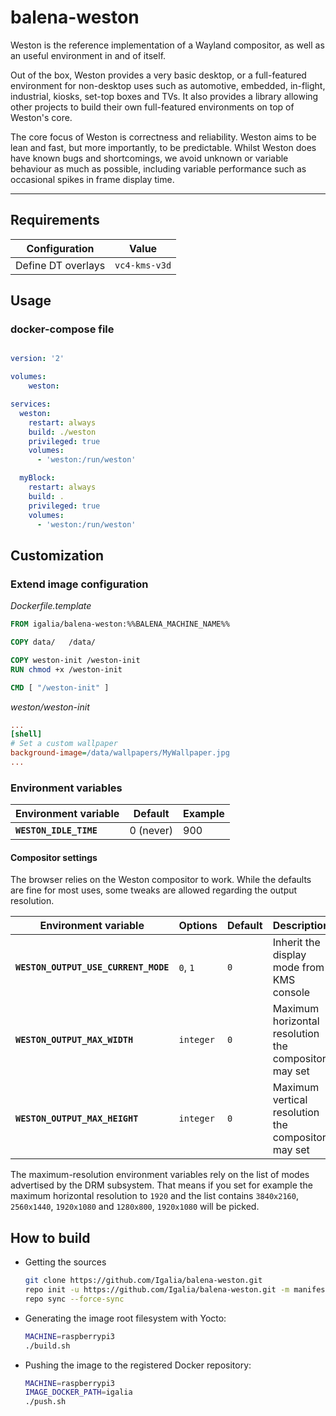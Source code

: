 # balena-weston

Weston is the reference implementation of a Wayland compositor, as well as an
useful environment in and of itself.

Out of the box, Weston provides a very basic desktop, or a full-featured
environment for non-desktop uses such as automotive, embedded, in-flight,
industrial, kiosks, set-top boxes and TVs. It also provides a library allowing
other projects to build their own full-featured environments on top of
Weston's core.

The core focus of Weston is correctness and reliability. Weston aims to be
lean and fast, but more importantly, to be predictable. Whilst Weston does
have known bugs and shortcomings, we avoid unknown or variable behaviour as
much as possible, including variable performance such as occasional spikes in
frame display time.

---

## Requirements

| Configuration      | Value
|--------------------|---------------
| Define DT overlays | `vc4-kms-v3d`


## Usage

### docker-compose file

``` yaml

version: '2'

volumes:
    weston:

services:
  weston:
    restart: always
    build: ./weston
    privileged: true
    volumes:
      - 'weston:/run/weston'

  myBlock:
    restart: always
    build: .
    privileged: true
    volumes:
      - 'weston:/run/weston'
```

## Customization

### Extend image configuration

*Dockerfile.template*

```Dockerfile
FROM igalia/balena-weston:%%BALENA_MACHINE_NAME%%

COPY data/	 /data/

COPY weston-init /weston-init
RUN chmod +x /weston-init

CMD [ "/weston-init" ]
```

*weston/weston-init*

```ini
...
[shell]
# Set a custom wallpaper
background-image=/data/wallpapers/MyWallpaper.jpg
...
```

### Environment variables

| Environment variable                 | Default               | Example
|--------------------------------------|-----------------------|---------------------
| **`WESTON_IDLE_TIME`**               | 0 (never)             | 900

#### Compositor settings

The browser relies on the Weston compositor to work. While the defaults are
fine for most uses, some tweaks are allowed regarding the output resolution.

| Environment variable                       | Options   | Default | Description
|--------------------------------------------|-----------|---------|---------------------------------------------------
| **`WESTON_OUTPUT_USE_CURRENT_MODE`**       | `0`, `1`  | `0`     | Inherit the display mode from KMS console
| **`WESTON_OUTPUT_MAX_WIDTH`**              | `integer` | `0`     | Maximum horizontal resolution the compositor may set
| **`WESTON_OUTPUT_MAX_HEIGHT`**             | `integer` | `0`     | Maximum vertical resolution the compositor may set

The maximum-resolution environment variables rely on the list of modes
advertised by the DRM subsystem. That means if you set for example the
maximum horizontal resolution to `1920` and the list contains `3840x2160`,
`2560x1440`, `1920x1080` and `1280x800`, `1920x1080` will be picked.

## How to build

* Getting the sources

  ```bash
  git clone https://github.com/Igalia/balena-weston.git
  repo init -u https://github.com/Igalia/balena-weston.git -m manifest-hardknott.xml -b main
  repo sync --force-sync
  ```

* Generating the image root filesystem with Yocto:

  ```bash
  MACHINE=raspberrypi3
  ./build.sh
  ```

* Pushing the image to the registered Docker repository:

  ```bash
  MACHINE=raspberrypi3
  IMAGE_DOCKER_PATH=igalia
  ./push.sh
  ```

